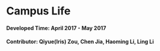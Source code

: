 # Campus Life
#### Developed Time: April 2017 - May 2017
#### Contributor: Qiyue(Iris) Zou, Chen Jia, Haoming Li, Ling Li
